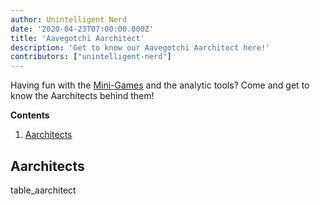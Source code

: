 ```yaml
---
author: Unintelligent Nerd
date: '2020-04-23T07:00:00.000Z'
title: 'Aavegotchi Aarchitect'
description: 'Get to know our Aavegotchi Aarchitect here!'
contributors: ["unintelligent-nerd"]
---
```


Having fun with the [Mini-Games](/minigames) and the analytic tools? Come and get to know the Aarchitects behind them!

<div class="contentsBox">

**Contents**

<ol>
<li><a href=#aarchitects>Aarchitects</a></li>
</ol>

</div>

## Aarchitects


table_aarchitect